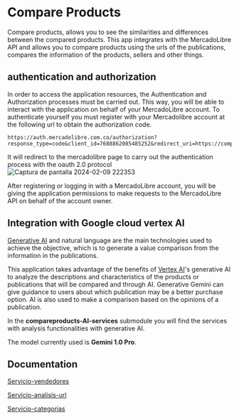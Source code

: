 
# Compare Products

Compare products, allows you to see the similarities and differences between the compared products. This app integrates with the MercadoLibre API and allows you to compare products using the urls of the publications, compares the information of the products, sellers and other things.

## authentication and authorization

In order to access the application resources, the Authentication and Authorization processes must be carried out. This way, you will be able to interact with the application on behalf of your MercadoLibre account.
To authenticate yourself you must register with your Mercadolibre account at the following url to obtain the authorization code.

````https
https://auth.mercadolibre.com.co/authorization?response_type=code&client_id=7688862085485252&redirect_uri=https://compareproducts.com
````
It will redirect to the mercadolibre page to carry out the authentication process with the oauth 2.0 protocol
![Captura de pantalla 2024-02-09 222353](https://github.com/MateoRodriguez0/mercadolibre-products-comparator/assets/107595139/b192d65a-0594-437d-b36c-03a6b09878ed)

After registering or logging in with a MercadoLibre account, you will be giving the application permissions to make requests to the MercadoLibre API on behalf of the account owner.

## Integration with Google cloud vertex AI
[Generative AI](https://cloud.google.com/vertex-ai/generative-ai/docs/learn/overview) and natural language are the main technologies used to achieve the objective, which is to generate a value comparison from the information in the publications.

This application takes advantage of the benefits of [Vertex AI](https://cloud.google.com/vertex-ai/docs)'s generative AI to analyze the descriptions and characteristics of the products or publications that will be compared and through AI.
Generative Gemini can give guidance to users about which publication may be a better purchase option. AI is also used to make a comparison based on the opinions of a publication.

In the **compareproducts-AI-services** submodule you will find the services with analysis functionalities with generative AI.

The model currently used is **Gemini 1.0 Pro**.

## Documentation

[Servicio-vendedores]()

[Servicio-analisis-url]()

[Servicio-categorias]()

